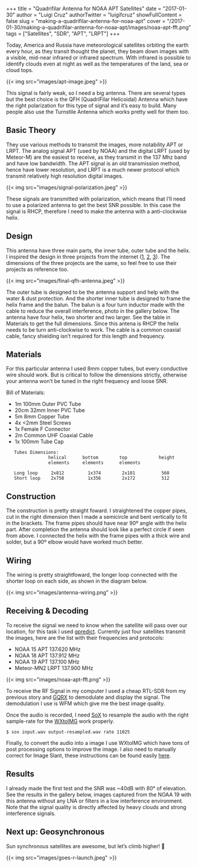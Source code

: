 +++
title = "Quadrifilar Antenna for NOAA APT Satellites"
date = "2017-01-30"
author = "Luigi Cruz"
authorTwitter = "luigifcruz"
showFullContent = false
slug = "making-a-quadrifilar-antenna-for-noaa-apt"
cover = "/2017-01-30/making-a-quadrifilar-antenna-for-noaa-apt/images/noaa-apt-fft.png"
tags = ["Satellites", "SDR", "APT", "LRPT"]
+++

Today, America and Russia have meteorological satellites orbiting the earth every hour, as they transit thought the planet, they beam down images with a visible, mid-near infrared or infrared spectrum. With infrared is possible to identify clouds even at night as well as the temperatures of the land, sea or cloud tops.

{{< img src="images/apt-image.jpeg" >}}

This signal is fairly weak, so I need a big antenna. There are several types but the best choice is the QFH (QuadriFilar Helicoidal) Antenna which have the right polarization for this type of signal and it’s easy to build. Many people also use the Turnstile Antenna which works pretty well for them too.

## Basic Theory
They use various methods to transmit the images, more notability APT or LRPT. The analog signal APT (used by NOAA) and the digital LRPT (used by Meteor-M) are the easiest to receive, as they transmit in the 137 Mhz band and have low bandwidth. The APT signal is an old transmission method, hence have lower resolution, and LRPT is a much newer protocol which transmit relatively high resolution digital images.

{{< img src="images/signal-polarization.jpeg" >}}

These signals are transmitted with polarization, which means that I’ll need to use a polarized antenna to get the best SNR possible. In this case the signal is RHCP, therefore I need to make the antenna with a anti-clockwise helix.

## Design
This antenna have three main parts, the inner tube, outer tube and the helix. I inspired the design in three projects from the internet ([1](http://abdallah.hiof.no/QFH/), [2](http://www.askrlc.co.uk/), [3](http://tinhatranch.com/how-to-build-a-qfh-quadrifilar-helix-antenna-to-download-images-from-weather-satellites/#.WI6AOnCZNo6)). The dimensions of the three projects are the same, so feel free to use their projects as reference too.

{{< img src="images/final-qfh-antenna.jpeg" >}}

The outer tube is designed to be the antenna support and help with the water & dust protection. And the shorter inner tube is designed to frame the helix frame and the balun. The balun is a four turn inductor made with the cable to reduce the overall interference, photo in the gallery below.
The antenna have four helix, two shorter and two larger. See the table in Materials to get the full dimensions. Since this antena is RHCP the helix needs to be turn anti-clockwise to work. The cable is a common coaxial cable, fancy shielding isn’t required for this length and frequency.

## Materials
For this particular antenna I used 8mm copper tubes, but every conductive wire should work. But is critical to follow the dimensions strictly, otherwise your antenna won’t be tuned in the right frequency and loose SNR.

Bill of Materials:      
- 1m 100mm Outer PVC Tube
- 20cm 32mm Inner PVC Tube
- 5m 8mm Copper Tube
- 4x <2mm Steel Screws
- 1x Female F Connector
- 2m Common UHF Coaxial Cable 
- 1x 100mm Tube Cap


```shell
   Tubes Dimensions:
                helical      bottom        top            height
                elements     elements      elements

   Long loop     2x812         1x374        2x181          560
   Short loop    2x758         1x356        2x172          512
```

## Construction
The construction is pretty straight foward. I straightened the copper pipes, cut in the right dimension then I made a semicircle and bent vertically to fit in the brackets. The frame pipes should have near 90º angle with the helix part. After completion the antenna should look like a perfect circle if seen from above. I connected the helix with the frame pipes with a thick wire and solder, but a 90º elbow would have worked much better.

## Wiring
The wiring is pretty straightfoward, the longer loop connected with the shorter loop on each side, as shown in the diagram below.

{{< img src="images/antenna-wiring.png" >}}

## Receiving & Decoding
To receive the signal we need to know when the satellite will pass over our location, for this task I used [gpredict](http://gpredict.oz9aec.net/). Currently just four satellites transmit the images, here are the list with their frequencies and protocols:
- NOAA 15 APT 137.620 MHz
- NOAA 18 APT 137.912 MHz
- NOAA 19 APT 137.100 MHz
- Meteor-MN2 LRPT 137.900 MHz

{{< img src="images/noaa-apt-fft.png" >}}

To receive the RF Signal in my computer I used a cheap RTL-SDR from my previous story and [GQRX](https://github.com/csete/gqrx) to demodulate and display the signal. The demodulation I use is WFM which give me the best image quality.

Once the audio is recorded, I need [SoX](https://github.com/chirlu/sox) to resample the audio with the right sample-rate for the [WXtoIMG](http://www.wxtoimg.com/) work properly.

```shell
$ sox input.wav output-resampled.wav rate 11025
```

Finally, to convert the audio into a image I use WXtoIMG which have tons of post processing options to improve the image. I also need to manually correct for Image Slant, these instructions can be found easily [here](http://wxtoimg.com/support/wxfaq.html).

## Results
I already made the first test and the SNR was ~40dB with 80° of elevation. See the results in the gallery below, images captured from the NOAA 19 with this antenna without any LNA or filters in a low interference environment. Note that the signal quality is directly affected by heavy clouds and strong interference signals.

## Next up: Geosynchronous
Sun synchronous satellites are awesome, but let’s climb higher! 📡

{{< img src="images/goes-r-launch.jpeg" >}}
